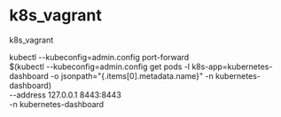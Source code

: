 # k8s_vagrant
k8s_vagrant


kubectl --kubeconfig=admin.config port-forward  \
     $(kubectl --kubeconfig=admin.config get pods -l k8s-app=kubernetes-dashboard -o jsonpath="{.items[0].metadata.name}" -n kubernetes-dashboard) \
     --address 127.0.0.1 8443:8443 \
     -n kubernetes-dashboard